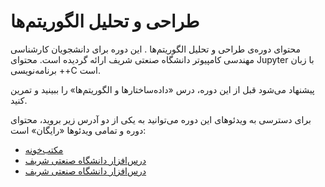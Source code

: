 # طراحی و تحلیل الگوریتم‌ها
محتوای دوره‌ی طراحی و تحلیل الگوریتم‌ها
.
این دوره برای دانشجویان کارشناسی مهندسی کامپیوتر دانشگاه صنعتی شریف ارائه گردیده است. محتوای Jupyter با زبان برنامه‌نویسی ++C است.

پیشنهاد می‌شود قبل از این دوره، درس «داده‌ساختارها و الگوریتم‌ها» را ببینید و تمرین کنید. 

برای دسترسی به ویدئوهای این دوره می‌توانید به یکی از دو آدرس زیر بروید، محتوای دوره و تمامی ویدئوها «رایگان» است:

* [مکتب‌خونه](https://maktabkhooneh.org/course/آموزش-طراحی-الگوریتم-دکتر-شریفی-زارچی-mk662)
* [درس‌افزار دانشگاه صنعتی شریف](https://ocw.sharif.edu/course/id/267)
* [درس‌افزار دانشگاه صنعتی شریف](https://ocw.sharif.edu/course/id/267)

